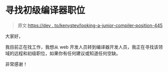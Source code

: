 # 寻找初级编译器职位

> 原文:[https://dev . to/kenystev/looking-a-junior-compiler-position-445](https://dev.to/kenystev/looking-for-a-junior-compiler-position-445)

大家好，

我目前正在找工作，我想从 web 开发人员转到编译器开发人员，我正在寻找该领域的远程和初级职位，如果你有任何建议或知道任何空缺。

非常感谢！
